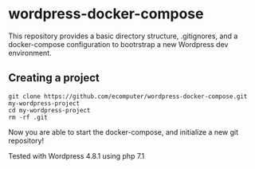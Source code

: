 # wordpress-docker-compose

This repository provides a basic directory structure, .gitignores, and a docker-compose configuration to bootrstrap a new Wordpress dev environment.

## Creating a project

```
git clone https://github.com/ecomputer/wordpress-docker-compose.git my-wordpress-project
cd my-wordpress-project
rm -rf .git
```

Now you are able to start the docker-compose, and initialize a new git repository!

Tested with Wordpress 4.8.1 using php 7.1